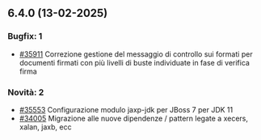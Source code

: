 ## 6.4.0 (13-02-2025)

### Bugfix: 1
- [#35911](https://parermine.regione.emilia-romagna.it/issues/35911) Correzione gestione del messaggio di controllo sui formati per documenti firmati con più livelli di buste individuate in fase di verifica firma

### Novità: 2
- [#35553](https://parermine.regione.emilia-romagna.it/issues/35553) Configurazione modulo jaxp-jdk per JBoss 7 per JDK 11
- [#34005](https://parermine.regione.emilia-romagna.it/issues/34005) Migrazione alle nuove dipendenze / pattern legate a xecers, xalan, jaxb, ecc
